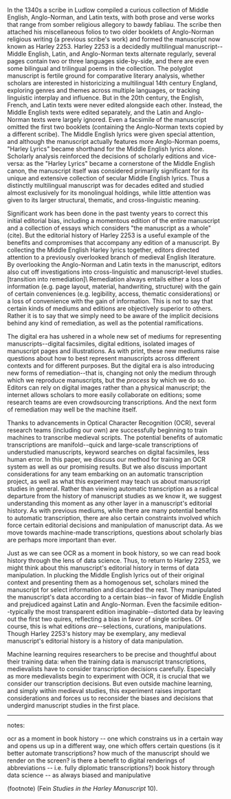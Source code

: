 In the 1340s a scribe in Ludlow compiled a curious collection of Middle English, Anglo-Norman, and Latin texts, with both prose and verse works that range from somber religious allegory to bawdy fabliau. The scribe then attached his miscellaneous folios to two older booklets of Anglo-Norman religious writing (a previous scribe's work) and formed the manuscript now known as Harley 2253. Harley 2253 is a decidedly multilingual manuscript--Middle English, Latin, and Anglo-Norman texts alternate regularly, several pages contain two or three languages side-by-side, and there are even some bilingual and trilingual poems in the collection. The polyglot manuscript is fertile ground for comparative literary analysis, whether scholars are interested in historicizing a multilingual 14th century England, exploring genres and themes across multiple languages, or tracking linguistic interplay and influence. But in the 20th century, the English, French, and Latin texts were never edited alongside each other. Instead, the Middle English texts were edited separately, and the Latin and Anglo-Norman texts were largely ignored. Even a facsimile of the manuscript omitted the first two booklets (containing the Anglo-Norman texts copied by a different scribe). The Middle English lyrics were given special attention, and although the manuscript actually features more Anglo-Norman poems, "Harley Lyrics" became shorthand for the Middle English lyrics alone. Scholarly analysis reinforced the decisions of scholarly editions and vice-versa: as the "Harley Lyrics" became a cornerstone of the Middle English canon, the manuscript itself was considered primarily significant for its unique and extensive collection of secular Middle English lyrics. Thus a distinctly multilingual manuscript was for decades edited and studied almost exclusively for its monolingual holdings, while little attention was given to its larger structural, thematic, and cross-linguistic meaning.

Significant work has been done in the past twenty years to correct this initial editorial bias, including a momentous edition of the entire manuscript and a collection of essays which considers "the manuscript as a whole" (cite). But the editorial history of Harley 2253 is a useful example of the benefits and compromises that accompany any edition of a manuscript. By collecting the Middle English Harley lyrics together, editors directed attention to a previously overlooked branch of medieval English literature. By overlooking the Anglo-Norman and Latin texts in the manuscript, editors also cut off investigations into cross-linguistic and manuscript-level studies. \[transition into remediation]\ Remediation always entails either a loss of information (e.g. page layout, material, handwriting, structure) with the gain of certain conveniences (e.g. legibility, access, thematic considerations) or a loss of convenience with the gain of information. This is not to say that certain kinds of mediums and editions are objectively superior to others. Rather it is to say that we simply need to be aware of the implicit decisions behind any kind of remediation, as well as the potential ramifications.

The digital era has ushered in a whole new set of mediums for representing manuscripts--digital facsimiles, digital editions, isolated images of manuscript pages and illustrations. As with print, these new mediums raise questions about how to best represent manuscripts across different contexts and for different purposes. But the digital era is also introducing new forms of remediation--that is, changing not only the medium through which we reproduce manuscripts, but the *process* by which we do so. Editors can rely on digital images rather than a physical manuscript; the internet allows scholars to more easily collaborate on editions; some research teams are even crowdsourcing transcriptions. And the next form of remediation may well be the machine itself.

Thanks to advancements in Optical Character Recognition (OCR), several research teams (including our own) are successfully beginning to train machines to transcribe medieval scripts. The potential benefits of automatic transcriptions are manifold--quick and large-scale transcriptions of understudied manuscripts, keyword searches on digital facsimiles, less human error. In this paper, we discuss our method for training an OCR system as well as our promising results. But we also discuss important considerations for any team embarking on an automatic transcription project, as well as what this experiment may teach us about manuscript studies in general. Rather than viewing automatic transcription as a radical departure from the history of manuscript studies as we know it, we suggest understanding this moment as any other layer in a manuscript's editorial history. As with previous mediums, while there are many potential benefits to automatic transcription, there are also certain constraints involved which force certain editorial decisions and manipulation of manuscript data. As we move towards machine-made transcriptions, questions about scholarly bias are perhaps more important than ever.

Just as we can see OCR as a moment in book history, so we can read book history through the lens of data science. Thus, to return to Harley 2253, we might think about this manuscript's editorial history in terms of data manipulation. In plucking the Middle English lyrics out of their original context and presenting them as a homogenous set, scholars mined the manuscript for select information and discarded the rest. They manipulated the manuscript's data according to a certain bias--in favor of Middle English and prejudiced against Latin and Anglo-Norman. Even the facsimile edition--typically the most transparent edition imaginable--distorted data by leaving out the first two quires, reflecting a bias in favor of single scribes. Of course, this is what editions *are*--selections, curations, manipulations. Though Harley 2253's history may be exemplary, any medieval manuscript's editorial history is a history of data manipulation.

Machine learning requires researchers to be precise and thoughtful about their training data: when the training data is manuscript transcriptions, medievalists have to consider transcription decisions carefully. Especially as more medievalists begin to experiment with OCR, it is crucial that we consider our transcription decisions. But even outside machine learning, and simply within medieval studies, this experiment raises important considerations and forces us to reconsider the biases and decisions that undergird manuscript studies in the first place.

---
notes:

ocr as a moment in book history -- one which constrains us in a certain way and opens us up in a different way, one which offers certain questions (is it better automate transcriptions? how much of the manuscript should we render on the screen? is there a benefit to digital renderings of abbreviations -- i.e. fully diplomatic transcriptions?)
book history through data science -- as always biased and manipulative


(footnote) (Fein *Studies in the Harley Manuscript* 10).
